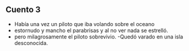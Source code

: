 ## Cuento 3
- Había una vez un piloto que iba volando sobre el oceano
- estornudo y mancho el parabrisas y al no ver nada se estrelló.
- pero milagrosamente el piloto sobrevivio.
-Quedó varado en una isla desconocida.